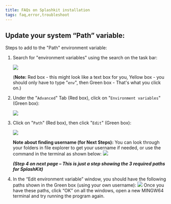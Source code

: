 ```yaml
---
title: FAQs on Splashkit installation
tags: faq,error,troubleshoot
---
```


## Update your system “Path” variable:

Steps to add to the "Path" environment variable:

1.  Search for "environment variables" using the search on the task bar:

    ![](https://i.imgur.com/i3cb9nr.png)

    (**Note:** Red box - this might look like a text box for you, Yellow box - you should only have
    to type "`env`", then Green box - That's what you click on.)

1.  Under the "`Advanced`" Tab (Red box), click on "`Environment variables`" (Green box):

    ![](https://i.imgur.com/4Cbmnja.png)

1.  Click on "`Path`" (Red box), then click "`Edit`" (Green box):

    ![](https://i.imgur.com/e4H9XIF.png)

    **Note about finding username (for Next Steps):** You can look through your folders in file
    explorer to get your username if needed, or use the command in the terminal as shown below:
    ![](https://i.imgur.com/2neJLOs.png)

    **_(Step 4 on next page – This is just a step showing the 3 required paths for SplashKit)_**

1.  In the “Edit environment variable” window, you should have the following paths shown in the
    Green box (using your own username): ![](https://i.imgur.com/AvNrlNV.png) Once you have these
    paths, click “OK” on all the windows, open a new MINGW64 terminal and try running the program
    again.
